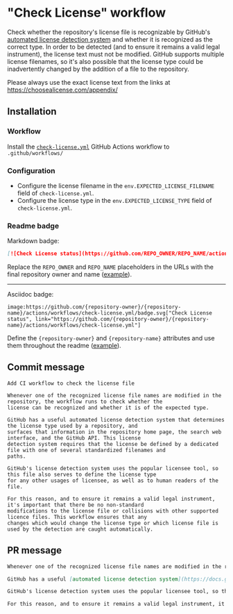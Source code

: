 # "Check License" workflow

Check whether the repository's license file is recognizable by GitHub's [automated license detection system](https://docs.github.com/en/github/creating-cloning-and-archiving-repositories/licensing-a-repository#detecting-a-license) and whether it is recognized as the correct type. In order to be detected (and to ensure it remains a valid legal instrument), the license text must not be modified. GitHub supports multiple license filenames, so it's also possible that the license type could be inadvertently changed by the addition of a file to the repository.

Please always use the exact license text from the links at https://choosealicense.com/appendix/

## Installation

### Workflow

Install the [`check-license.yml`](check-license.yml) GitHub Actions workflow to `.github/workflows/`

### Configuration

- Configure the license filename in the `env.EXPECTED_LICENSE_FILENAME` field of `check-license.yml`.
- Configure the license type in the `env.EXPECTED_LICENSE_TYPE` field of `check-license.yml`.

### Readme badge

Markdown badge:

```markdown
[![Check License status](https://github.com/REPO_OWNER/REPO_NAME/actions/workflows/check-license.yml/badge.svg)](https://github.com/REPO_OWNER/REPO_NAME/actions/workflows/check-license.yml)
```

Replace the `REPO_OWNER` and `REPO_NAME` placeholders in the URLs with the final repository owner and name ([example](https://raw.githubusercontent.com/arduino-libraries/ArduinoIoTCloud/master/README.md)).

---

Asciidoc badge:

```adoc
image:https://github.com/{repository-owner}/{repository-name}/actions/workflows/check-license.yml/badge.svg["Check License status", link="https://github.com/{repository-owner}/{repository-name}/actions/workflows/check-license.yml"]
```

Define the `{repository-owner}` and `{repository-name}` attributes and use them throughout the readme ([example](https://raw.githubusercontent.com/arduino-libraries/WiFiNINA/master/README.adoc)).

## Commit message

```
Add CI workflow to check the license file

Whenever one of the recognized license file names are modified in the repository, the workflow runs to check whether the
license can be recognized and whether it is of the expected type.

GitHub has a useful automated license detection system that determines the license type used by a repository, and
surfaces that information in the repository home page, the search web interface, and the GitHub API. This license
detection system requires that the license be defined by a dedicated file with one of several standardized filenames and
paths.

GitHub's license detection system uses the popular licensee tool, so this file also serves to define the license type
for any other usages of licensee, as well as to human readers of the file.

For this reason, and to ensure it remains a valid legal instrument, it's important that there be no non-standard
modifications to the license file or collisions with other supported licence files. This workflow ensures that any
changes which would change the license type or which license file is used by the detection are caught automatically.
```

## PR message

```markdown
Whenever one of the recognized license file names are modified in the repository, the workflow runs [licensee](https://github.com/licensee/licensee) to check whether the license can be recognized and whether it is of the expected type.

GitHub has a useful [automated license detection system](https://docs.github.com/en/github/creating-cloning-and-archiving-repositories/licensing-a-repository#detecting-a-license) that determines the license type used by a repository, and surfaces that information in the repository home page, the search web interface, and the GitHub API. This license detection system requires that the license be defined by a dedicated file with one of several standardized filenames and paths.

GitHub's license detection system uses the popular licensee tool, so this file also serves to define the license type for any other usages of licensee, as well as to human readers of the file.

For this reason, and to ensure it remains a valid legal instrument, it's important that there be no non-standard modifications to the license file or collisions with other supported licence files. This workflow ensures that any changes which would change the license type or which license file is used by the detection are caught automatically.
```
